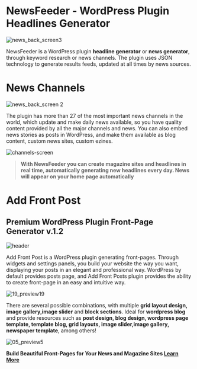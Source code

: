 # NewsFeeder - WordPress Plugin Headlines Generator


![news_back_screen3](https://user-images.githubusercontent.com/20075622/94387140-a2179300-011f-11eb-9d76-899b93128b2e.png)


NewsFeeder is a WordPress plugin **headline generator** or **news generator**, through keyword research or news channels. The plugin uses JSON technology to generate results feeds, updated at all times by news sources.


# News Channels


![news_back_screen 2](https://user-images.githubusercontent.com/20075622/94384541-38948600-0119-11eb-9371-0edbdd88ffff.png)


The plugin has more than 27 of the most important news channels in the world, which update and make daily news available, so you have quality content provided by all the major channels and news. You can also embed news stories as posts in WordPress, and make them available as blog content, custom news sites, custom ezines.


![channels-screen](https://user-images.githubusercontent.com/20075622/94385144-b73df300-011a-11eb-807d-a40fbe8727bb.png)


> **With NewsFeeder you can create magazine sites and headlines in real time, automatically generating new headlines every day. News will appear on your home page automatically**

#


# Add Front Post
## Premium WordPress Plugin Front-Page Generator v.1.2


![header](https://user-images.githubusercontent.com/20075622/94387305-266a1600-0120-11eb-8bcd-d9a0b4fb4a1c.png)


Add Front Post is a WordPress plugin generating front-pages. Through widgets and settings panels, you build your website the way you want, displaying your posts in an elegant and professional way. WordPress by default provides posts page, and Add Front Posts plugin provides the ability to create front-page in an easy and intuitive way.


![19_preview19](https://user-images.githubusercontent.com/20075622/94388015-308d1400-0122-11eb-98ea-688ad869f1a6.jpg)


There are several possible combinations, with multiple **grid layout design, image gallery,image slider** and **block sections**. Ideal for **wordpress blog** and provide resources such as **post design, blog design, wordpress page template, template blog, grid layouts, image slider,image gallery, newspaper template**, among others!


![05_preview5](https://user-images.githubusercontent.com/20075622/94388053-4f8ba600-0122-11eb-89bc-806af956687e.jpg)


**Build Beautiful Front-Pages for Your News and Magazine Sites [Learn More](https://codecanyon.net/item/add-front-post-wordpress-plugin-frontpage-generator/21026084)**

